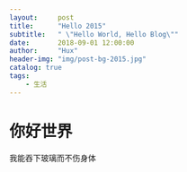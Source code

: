 ```yaml
---
layout:     post
title:      "Hello 2015"
subtitle:   " \"Hello World, Hello Blog\""
date:       2018-09-01 12:00:00
author:     "Hux"
header-img: "img/post-bg-2015.jpg"
catalog: true
tags:
    - 生活
---
```


# 你好世界
我能吞下玻璃而不伤身体


